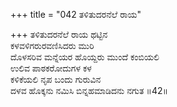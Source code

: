 +++
title = "042 ತಳಿತುದರನೆಲೆ ರಾಯ"

+++
ತಳಿತುದರನೆಲೆ ರಾಯ ಥಟ್ಟಿನ  
ಕಳವಳಿಗರುರವಣಿಸಿದರು ಮುರಿ  
ದೊಳಸರಿವ ಮನ್ನೆಯರ ಹೊಯ್ದರು ಮುಂದೆ ಕಂಬಿಯಲಿ  
ಉಲಿವ ಪಾಠಕರೋದುಗಳ ಕಳ  
ಕಳಿಕೆಯಲಿ ನೃಪ ಬಂದು ಗುರುವಿನ  
ದಳವ ಹೊಕ್ಕನು ನಮಿಸಿ ಬಿನ್ನಹಮಾಡಿದನು ನಗುತ   ॥42॥
